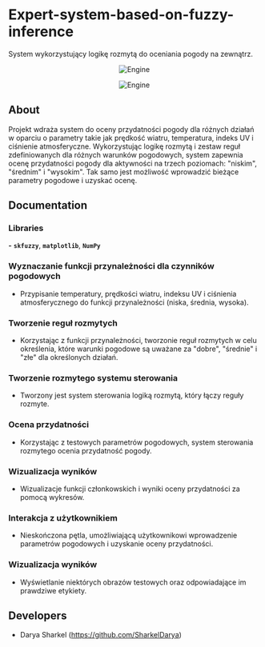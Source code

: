 # Expert-system-based-on-fuzzy-inference
System wykorzystujący logikę rozmytą do oceniania pogody na zewnątrz.
<p align="center">
      <img src="https://img.shields.io/badge/Engine-VS%20Code-2B7FB8" alt="Engine">
</p>

<p align="center">
   <img src="https://img.shields.io/badge/Engine-PyCharm%2023-B7F352" alt="Engine">
</p>

## About

Projekt wdraża system do oceny przydatności pogody dla różnych działań w oparciu o parametry takie jak prędkość wiatru, temperatura, indeks UV i ciśnienie atmosferyczne. Wykorzystując logikę rozmytą i zestaw reguł zdefiniowanych dla różnych warunków pogodowych, system zapewnia ocenę przydatności pogody dla aktywności na trzech poziomach: "niskim", "średnim" i "wysokim". Tak samo jest możliwość wprowadzić bieżące parametry pogodowe i uzyskać ocenę.
## Documentation

### Libraries
**-** **`skfuzzy`**, **`matplotlib`**, **`NumPy`**

### Wyznaczanie funkcji przynależności dla czynników pogodowych
- Przypisanie temperatury, prędkości wiatru, indeksu UV i ciśnienia atmosferycznego do funkcji przynależności (niska, średnia, wysoka).
  
### Tworzenie reguł rozmytych
- Korzystając z funkcji przynależności, tworzonie reguł rozmytych w celu określenia, które warunki pogodowe są uważane za "dobre", "średnie" i "złe" dla określonych działań.
  
### Tworzenie rozmytego systemu sterowania
- Tworzony jest system sterowania logiką rozmytą, który łączy reguły rozmyte.
  
### Ocena przydatności
- Korzystając z testowych parametrów pogodowych, system sterowania rozmytego ocenia przydatność pogody.
  
### Wizualizacja wyników
- Wizualizacje funkcji członkowskich i wyniki oceny przydatności za pomocą wykresów.
  
### Interakcja z użytkownikiem
- Nieskończona pętla, umożliwiającą użytkownikowi wprowadzenie parametrów pogodowych i uzyskanie oceny przydatności.
  
### Wizualizacja wyników
- Wyświetlanie niektórych obrazów testowych oraz odpowiadające im prawdziwe etykiety.
## Developers

- Darya Sharkel (https://github.com/SharkelDarya)
